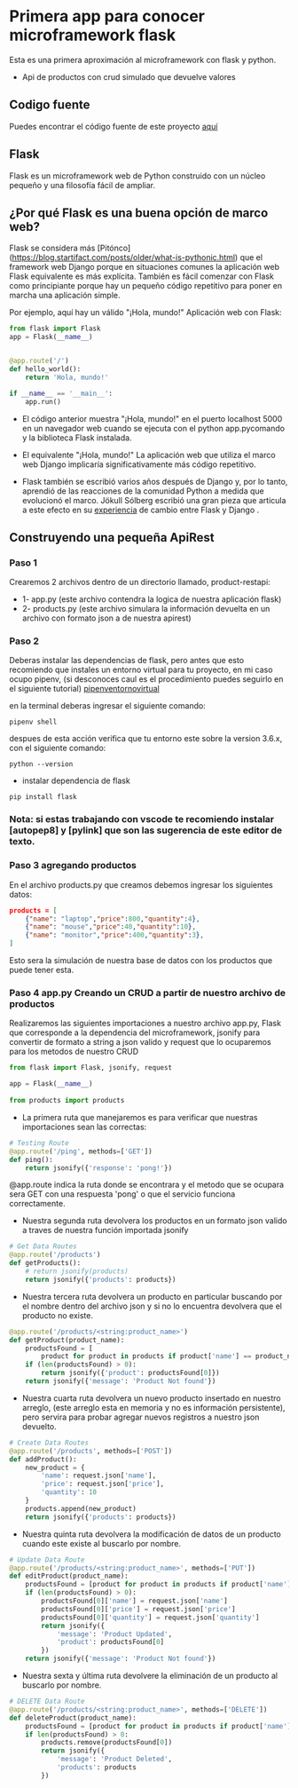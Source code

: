 # Primera app para conocer microframework flask
Esta es una primera aproximación al microframework con flask y python.
* Api de productos con crud simulado que devuelve valores

## Codigo fuente
Puedes encontrar el código fuente de este proyecto [aquí](https://github.com/devjaime/apiflaskproductos)
## Flask
Flask es un microframework web de Python construido con un núcleo pequeño y una filosofía fácil de ampliar.



## ¿Por qué Flask es una buena opción de marco web?

Flask se considera más [Pitónco] (https://blog.startifact.com/posts/older/what-is-pythonic.html) que el framework web Django porque en situaciones comunes la aplicación web Flask equivalente es más explícita. También es fácil comenzar con Flask como principiante porque hay un pequeño código repetitivo para poner en marcha una aplicación simple.

Por ejemplo, aquí hay un válido "¡Hola, mundo!" Aplicación web con Flask:
```python
from flask import Flask
app = Flask(__name__)


@app.route('/')
def hello_world():
    return 'Hola, mundo!'

if __name__ == '__main__':
    app.run()
```

* El código anterior muestra "¡Hola, mundo!" en el puerto localhost 5000 en un navegador web cuando se ejecuta con el python app.pycomando y la biblioteca Flask instalada.

* El equivalente "¡Hola, mundo!" La aplicación web que utiliza el marco web Django implicaría significativamente más código repetitivo.

* Flask también se escribió varios años después de Django y, por lo tanto, aprendió de las reacciones de la comunidad Python a medida que evolucionó el marco. Jökull Sólberg escribió una gran pieza que articula a este efecto en su [experiencia](http://web.archive.org/web/20160305145017/http://jokull.calepin.co/my-flask-to-django-experience.html) de cambio entre Flask y Django .


## Construyendo una pequeña ApiRest

### Paso 1
Crearemos 2 archivos dentro de un directorio llamado, product-restapi:
* 1-   app.py (este archivo contendra la logica de nuestra aplicación flask)
* 2-   products.py (este archivo simulara la información devuelta en un archivo con formato json a de nuestra apirest)


### Paso 2

Deberas instalar las dependencias de flask, pero antes que esto recomiendo que instales un entorno virtual para tu proyecto, en mi caso ocupo pipenv, (si desconoces caul es el procedimiento puedes seguirlo en el siguiente tutorial) [pipenventornovirtual](https://jaimehz.com/post/entornosvirtualespython/)

en la terminal deberas ingresar el siguiente comando:
```terminal
pipenv shell
```

despues de esta acción verifica que tu entorno este sobre la version 3.6.x, con el siguiente comando:
```terminal
python --version
```

* instalar dependencia de flask
```terminal
pip install flask
```

### Nota: si estas trabajando con vscode te recomiendo instalar [autopep8] y [pylink] que son las sugerencia de este editor de texto.

### Paso 3 agregando productos
En el archivo products.py que creamos debemos ingresar los siguientes datos:

```json
products = [
    {"name": "laptop","price":800,"quantity":4},
    {"name": "mouse","price":40,"quantity":10},
    {"name": "monitor","price":400,"quantity":3},
]
```
Esto sera la simulación de nuestra base de datos con los productos que puede tener esta.

### Paso 4 app.py Creando un CRUD a partir de nuestro archivo de productos

Realizaremos las siguientes importaciones a nuestro archivo app.py, Flask que corresponde a la dependencia del microframework, jsonify para convertir de formato a string a json valido y request que lo ocuparemos para los metodos de nuestro CRUD
```python
from flask import Flask, jsonify, request

app = Flask(__name__)
  
from products import products
```

* La primera ruta que manejaremos es para verificar que nuestras importaciones sean las correctas:

```python
# Testing Route
@app.route('/ping', methods=['GET'])
def ping():
    return jsonify({'response': 'pong!'})
```

@app.route indica la ruta donde se encontrara y el metodo que se ocupara sera GET con una respuesta 'pong' o que el servicio funciona correctamente.


* Nuestra segunda ruta devolvera los productos en un formato json valido a traves de nuestra función importada jsonify
```python
# Get Data Routes
@app.route('/products')
def getProducts():
    # return jsonify(products)
    return jsonify({'products': products})

```
* Nuestra tercera ruta devolvera un producto en particular buscando por el nombre dentro del archivo json y si no lo encuentra devolvera que el producto no existe.
```python
@app.route('/products/<string:product_name>')
def getProduct(product_name):
    productsFound = [
        product for product in products if product['name'] == product_name.lower()]
    if (len(productsFound) > 0):
        return jsonify({'product': productsFound[0]})
    return jsonify({'message': 'Product Not found'})
```

* Nuestra cuarta ruta devolvera un nuevo producto insertado en nuestro arreglo, (este arreglo esta en memoria y no es información persistente), pero servira para probar agregar nuevos registros a nuestro json devuelto.
```python
# Create Data Routes
@app.route('/products', methods=['POST'])
def addProduct():
    new_product = {
        'name': request.json['name'],
        'price': request.json['price'],
        'quantity': 10
    }
    products.append(new_product)
    return jsonify({'products': products})
```

* Nuestra quinta ruta devolvera la modificación de datos de un producto cuando este existe al buscarlo por nombre.
```python
# Update Data Route
@app.route('/products/<string:product_name>', methods=['PUT'])
def editProduct(product_name):
    productsFound = [product for product in products if product['name'] == product_name]
    if (len(productsFound) > 0):
        productsFound[0]['name'] = request.json['name']
        productsFound[0]['price'] = request.json['price']
        productsFound[0]['quantity'] = request.json['quantity']
        return jsonify({
            'message': 'Product Updated',
            'product': productsFound[0]
        })
    return jsonify({'message': 'Product Not found'})
```

* Nuestra sexta y última ruta devolvere la eliminación de un producto al buscarlo por nombre.
```python
# DELETE Data Route
@app.route('/products/<string:product_name>', methods=['DELETE'])
def deleteProduct(product_name):
    productsFound = [product for product in products if product['name'] == product_name]
    if len(productsFound) > 0:
        products.remove(productsFound[0])
        return jsonify({
            'message': 'Product Deleted',
            'products': products
        })
```

